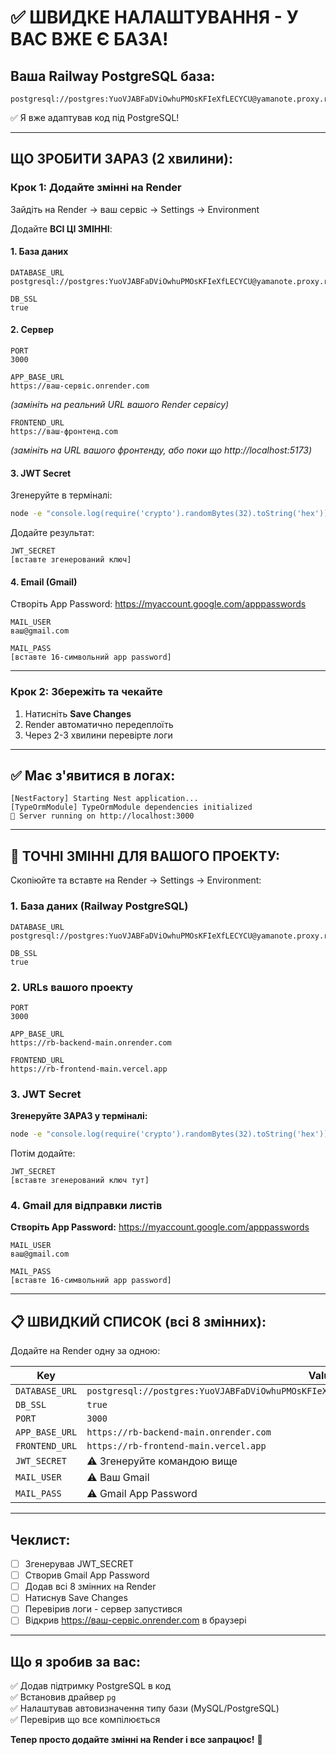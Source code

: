 # ✅ ШВИДКЕ НАЛАШТУВАННЯ - У ВАС ВЖЕ Є БАЗА!

## Ваша Railway PostgreSQL база:
```
postgresql://postgres:YuoVJABFaDViOwhuPMOsKFIeXfLECYCU@yamanote.proxy.rlwy.net:59768/railway
```

✅ Я вже адаптував код під PostgreSQL!

---

## ЩО ЗРОБИТИ ЗАРАЗ (2 хвилини):

### Крок 1: Додайте змінні на Render

Зайдіть на Render → ваш сервіс → Settings → Environment

Додайте **ВСІ ЦІ ЗМІННІ**:

#### 1. База даних
```
DATABASE_URL
postgresql://postgres:YuoVJABFaDViOwhuPMOsKFIeXfLECYCU@yamanote.proxy.rlwy.net:59768/railway
```

```
DB_SSL
true
```

#### 2. Сервер
```
PORT
3000
```

```
APP_BASE_URL
https://ваш-сервіс.onrender.com
```
*(замініть на реальний URL вашого Render сервісу)*

```
FRONTEND_URL
https://ваш-фронтенд.com
```
*(замініть на URL вашого фронтенду, або поки що http://localhost:5173)*

#### 3. JWT Secret
Згенеруйте в терміналі:
```bash
node -e "console.log(require('crypto').randomBytes(32).toString('hex'))"
```

Додайте результат:
```
JWT_SECRET
[вставте згенерований ключ]
```

#### 4. Email (Gmail)
Створіть App Password: https://myaccount.google.com/apppasswords

```
MAIL_USER
ваш@gmail.com
```

```
MAIL_PASS
[вставте 16-символьний app password]
```

---

### Крок 2: Збережіть та чекайте

1. Натисніть **Save Changes**
2. Render автоматично передеплоїть
3. Через 2-3 хвилини перевірте логи

---

## ✅ Має з'явитися в логах:

```
[NestFactory] Starting Nest application...
[TypeOrmModule] TypeOrmModule dependencies initialized
🚀 Server running on http://localhost:3000
```

---

## 🎯 ТОЧНІ ЗМІННІ ДЛЯ ВАШОГО ПРОЕКТУ:

Скопіюйте та вставте на Render → Settings → Environment:

### 1. База даних (Railway PostgreSQL)
```
DATABASE_URL
postgresql://postgres:YuoVJABFaDViOwhuPMOsKFIeXfLECYCU@yamanote.proxy.rlwy.net:59768/railway
```

```
DB_SSL
true
```

### 2. URLs вашого проекту
```
PORT
3000
```

```
APP_BASE_URL
https://rb-backend-main.onrender.com
```

```
FRONTEND_URL
https://rb-frontend-main.vercel.app
```

### 3. JWT Secret
**Згенеруйте ЗАРАЗ у терміналі:**
```bash
node -e "console.log(require('crypto').randomBytes(32).toString('hex'))"
```

Потім додайте:
```
JWT_SECRET
[вставте згенерований ключ тут]
```

### 4. Gmail для відправки листів
**Створіть App Password:** https://myaccount.google.com/apppasswords

```
MAIL_USER
ваш@gmail.com
```

```
MAIL_PASS
[вставте 16-символьний app password]
```

---

## 📋 ШВИДКИЙ СПИСОК (всі 8 змінних):

Додайте на Render одну за одною:

| Key | Value |
|-----|-------|
| `DATABASE_URL` | `postgresql://postgres:YuoVJABFaDViOwhuPMOsKFIeXfLECYCU@yamanote.proxy.rlwy.net:59768/railway` |
| `DB_SSL` | `true` |
| `PORT` | `3000` |
| `APP_BASE_URL` | `https://rb-backend-main.onrender.com` |
| `FRONTEND_URL` | `https://rb-frontend-main.vercel.app` |
| `JWT_SECRET` | ⚠️ Згенеруйте командою вище |
| `MAIL_USER` | ⚠️ Ваш Gmail |
| `MAIL_PASS` | ⚠️ Gmail App Password |

---

## Чеклист:

- [ ] Згенерував JWT_SECRET
- [ ] Створив Gmail App Password
- [ ] Додав всі 8 змінних на Render
- [ ] Натиснув Save Changes
- [ ] Перевірив логи - сервер запустився
- [ ] Відкрив https://ваш-сервіс.onrender.com в браузері

---

## Що я зробив за вас:

✅ Додав підтримку PostgreSQL в код  
✅ Встановив драйвер `pg`  
✅ Налаштував автовизначення типу бази (MySQL/PostgreSQL)  
✅ Перевірив що все компілюється  

**Тепер просто додайте змінні на Render і все запрацює!** 🚀
